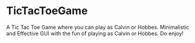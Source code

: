 # TicTacToeGame
A Tic Tac Toe Game where you can play as Calvin or Hobbes.
Minimalistic and Effective GUI with the fun of playing as Calvin or Hobbes. Do enjoy!

